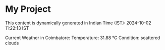 # My Project

This content is dynamically generated in Indian Time (IST): 2024-10-02 11:22:13 IST


Current Weather in Coimbatore:
Temperature: 31.88 °C
Condition: scattered clouds
